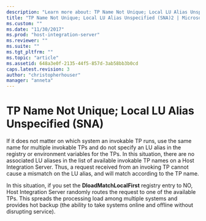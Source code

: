 ```yaml
---
description: "Learn more about: TP Name Not Unique; Local LU Alias Unspecified (SNA)"
title: "TP Name Not Unique; Local LU Alias Unspecified (SNA)2 | Microsoft Docs"
ms.custom: ""
ms.date: "11/30/2017"
ms.prod: "host-integration-server"
ms.reviewer: ""
ms.suite: ""
ms.tgt_pltfrm: ""
ms.topic: "article"
ms.assetid: 648a3e0f-2135-44f5-857d-3ab58bb3b0cd
caps.latest.revision: 3
author: "christopherhouser"
manager: "anneta"
---
```

# TP Name Not Unique; Local LU Alias Unspecified (SNA)
If it does not matter on which system an invokable TP runs, use the same name for multiple invokable TPs and do not specify an LU alias in the registry or environment variables for the TPs. In this situation, there are no associated LU aliases in the list of available invokable TP names on a Host Integration Server. Thus, a request received from an invoking TP cannot cause a mismatch on the LU alias, and will match according to the TP name.  
  
 In this situation, if you set the **DloadMatchLocalFirst** registry entry to NO, Host Integration Server randomly routes the request to one of the available TPs. This spreads the processing load among multiple systems and provides hot backup (the ability to take systems online and offline without disrupting service).
